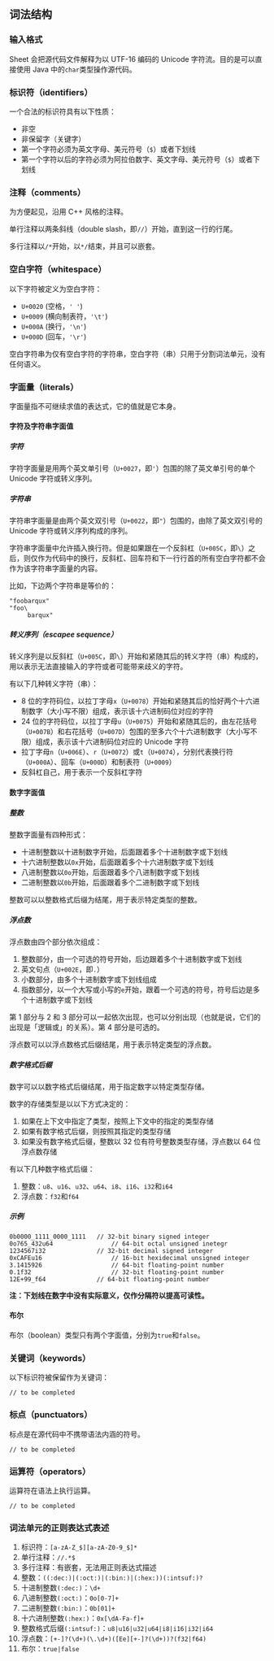 ## 词法结构

### 输入格式

Sheet 会把源代码文件解释为以 UTF-16 编码的 Unicode 字符流。目的是可以直接使用 Java 中的`char`类型操作源代码。

### 标识符（identifiers）

一个合法的标识符具有以下性质：

* 非空
* 非保留字（关键字）
* 第一个字符必须为英文字母、美元符号（`$`）或者下划线
* 第一个字符以后的字符必须为阿拉伯数字、英文字母、美元符号（`$`）或者下划线

### 注释（comments）

为方便起见，沿用 C++ 风格的注释。

单行注释以两条斜线（double slash，即`//`）开始，直到这一行的行尾。

多行注释以`/*`开始，以`*/`结束，并且可以嵌套。

### 空白字符（whitespace）

以下字符被定义为空白字符：

* `U+0020` (空格，`' '`)
* `U+0009` (横向制表符，`'\t'`)
* `U+000A` (换行，`'\n'`)
* `U+000D` (回车，`'\r'`)

空白字符串为仅有空白字符的字符串，空白字符（串）只用于分割词法单元，没有任何语义。

### 字面量（literals）

字面量指不可继续求值的表达式，它的值就是它本身。

#### 字符及字符串字面值

##### 字符

字符字面量是用两个英文单引号（`U+0027`，即`'`）包围的除了英文单引号的单个 Unicode 字符或转义序列。

##### 字符串

字符串字面量是由两个英文双引号（`U+0022`，即`"`）包围的，由除了英文双引号的 Unicode 字符或转义序列构成的序列。

字符串字面量中允许插入换行符。但是如果跟在一个反斜杠（`U+005C`，即`\`）之后，则仅作为代码中的换行，反斜杠、回车符和下一行行首的所有空白字符都不会作为该字符串字面量的内容。

比如，下边两个字符串是等价的：

```
"foobarqux"
"foo\
     barqux"
```

##### 转义序列（escapee sequence）

转义序列是以反斜杠（`U+005C`，即`\`）开始和紧随其后的转义字符（串）构成的，用以表示无法直接输入的字符或者可能带来歧义的字符。

有以下几种转义字符（串）：

* 8 位的字符码位，以拉丁字母`x`（`U+0078`）开始和紧随其后的恰好两个十六进制数字（大小写不限）组成，表示该十六进制码位对应的字符
* 24 位的字符码位，以拉丁字母`u`（`U+0075`）开始和紧随其后的，由左花括号（`U+007B`）和右花括号（`U+007D`）包围的至多六个十六进制数字（大小写不限）组成，表示该十六进制码位对应的 Unicode 字符
* 拉丁字母`n`（`U+006E`）、`r`（`U+0072`）或`t`（`U+0074`），分别代表换行符（`U+000A`）、回车（`U+000D`）和制表符（`U+0009`）
* 反斜杠自己，用于表示一个反斜杠字符

#### 数字字面值

##### 整数

整数字面量有四种形式：

* 十进制整数以十进制数字开始，后面跟着多个十进制数字或下划线
* 十六进制整数以`0x`开始，后面跟着多个十六进制数字或下划线
* 八进制整数以`0o`开始，后面跟着多个八进制数字或下划线
* 二进制整数以`0b`开始，后面跟着多个二进制数字或下划线

整数可以以整数格式后缀为结尾，用于表示特定类型的整数。

##### 浮点数

浮点数由四个部分依次组成：

1. 整数部分，由一个可选的符号开始，后边跟着多个十进制数字或下划线
2. 英文句点（`U+002E`，即`.`）
3. 小数部分，由多个十进制数字或下划线组成
4. 指数部分，以一个大写或小写的`e`开始，跟着一个可选的符号，符号后边是多个十进制数字或下划线

第 1 部分与 2 和 3 部分可以一起依次出现，也可以分别出现（也就是说，它们的出现是「逻辑或」的关系）。第 4 部分是可选的。

浮点数可以以浮点数格式后缀结尾，用于表示特定类型的浮点数。

##### 数字格式后缀

数字可以以数字格式后缀结尾，用于指定数字以特定类型存储。

数字的存储类型是以以下方式决定的：

1. 如果在上下文中指定了类型，按照上下文中的指定的类型存储
2. 如果有数字格式后缀，则按照其指定的类型存储
3. 如果没有数字格式后缀，整数以 32 位有符号整数类型存储，浮点数以 64 位浮点数存储 

有以下几种数字格式后缀：

1. 整数：`u8`、`u16`、`u32`、`u64`、`i8`、`i16`、`i32`和`i64`
2. 浮点数：`f32`和`f64`

##### 示例

```
0b0000_1111_0000_1111	// 32-bit binary signed integer
0o765_432u64				// 64-bit octal unsigned inetegr
1234567i32				// 32-bit decimal signed integer
0xCAFEu16					// 16-bit hexidecimal unsigned integer
3.1415926					// 64-bit floating-point number
0.1f32						// 32-bit floating-point number
12E+99_f64				// 64-bit floating-point number
```

**注：下划线在数字中没有实际意义，仅作分隔符以提高可读性。**

#### 布尔

布尔（boolean）类型只有两个字面值，分别为`true`和`false`。

### 关键词（keywords）

以下标识符被保留作为关键词：

`// to be completed`

### 标点（punctuators）

标点是在源代码中不携带语法内涵的符号。

`// to be completed`

### 运算符（operators）

运算符在语法上执行运算。

`// to be completed`

### 词法单元的正则表达式表述

1. 标识符：`[a-zA-Z_$][a-zA-Z0-9_$]*`
2. 单行注释：`//.*$`
3. 多行注释：有嵌套，无法用正则表达式描述
4. 整数：`((:dec:)|(:oct:)|(:bin:)|(:hex:))(:intsuf:)?`
4. 十进制整数`(:dec:)`：`\d+`
5. 八进制整数`(:oct:)`：`0o[0-7]+`
6. 二进制整数`(:bin:)`：`0b[01]+`
7. 十六进制整数`(:hex:)`：`0x[\dA-Fa-f]+`
8. 整数格式后缀`(:intsuf:)`：`u8|u16|u32|u64|i8|i16|i32|i64`
9. 浮点数：`[+-]?(\d+)(\.\d+)([Ee][+-]?(\d+))?(f32|f64)`
10. 布尔：`true|false`
